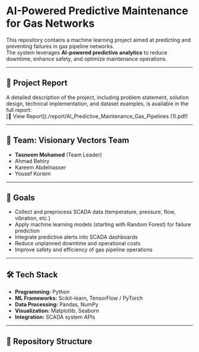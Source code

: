 # AI-Powered Predictive Maintenance for Gas Networks  

This repository contains a machine learning project aimed at predicting and preventing failures in gas pipeline networks.  
The system leverages **AI-powered predictive analytics** to reduce downtime, enhance safety, and optimize maintenance operations.  

---

## 📄 Project Report  
A detailed description of the project, including problem statement, solution design, technical implementation, and dataset examples, is available in the full report:  
[📑 View Report](./report/AI_Predictive_Maintenance_Gas_Pipelines (1).pdf)  

---

## 👥 Team: Visionary Vectors Team  
- **Tasneem Mohamed** (Team Leader)  
- Ahmad Behiry  
- Kareem Abdelnasser  
- Yousef Koriem  

---

## 🎯 Goals  
- Collect and preprocess SCADA data (temperature, pressure, flow, vibration, etc.)  
- Apply machine learning models (starting with Random Forest) for failure prediction  
- Integrate predictive alerts into SCADA dashboards  
- Reduce unplanned downtime and operational costs  
- Improve safety and efficiency of gas pipeline operations  

---

## 🛠️ Tech Stack  
- **Programming:** Python  
- **ML Frameworks:** Scikit-learn, TensorFlow / PyTorch  
- **Data Processing:** Pandas, NumPy  
- **Visualization:** Matplotlib, Seaborn  
- **Integration:** SCADA system APIs  

---

## 📂 Repository Structure  

